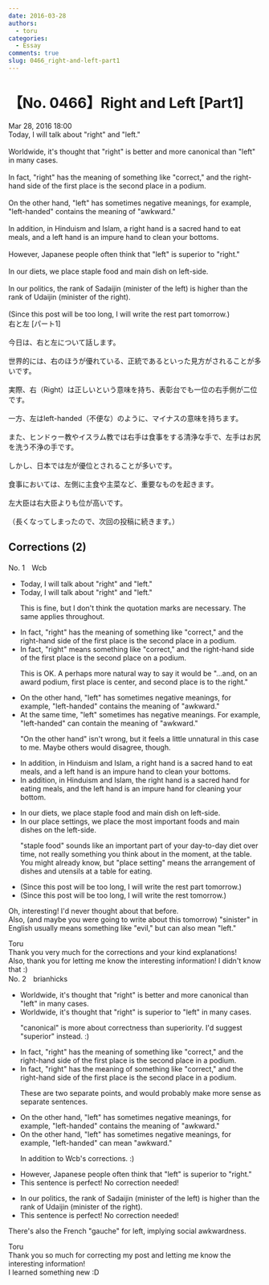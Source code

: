 ```yaml
---
date: 2016-03-28
authors:
  - toru
categories:
  - Essay
comments: true
slug: 0466_right-and-left-part1
---
```


# 【No. 0466】Right and Left [Part1]
<div class="date">Mar 28, 2016 18:00</div>
<div id="post"><div id="body_show_ori">
Today, I will talk about "right" and "left."<br/><br/>Worldwide, it's thought that "right" is better and more canonical than "left" in many cases.<br/><br/>In fact, "right" has the meaning of something like "correct," and the right-hand side of the first place is the second place in a podium.<br/><br/>On the other hand, "left" has sometimes negative meanings, for example, "left-handed" contains the meaning of "awkward."<br/><br/>In addition, in Hinduism and Islam, a right hand is a sacred hand to eat meals, and a left hand is an impure hand to clean your bottoms.<br/><br/>However, Japanese people often think that "left" is superior to "right."<br/><br/>In our diets, we place staple food and main dish on left-side.<br/><br/>In our politics, the rank of Sadaijin (minister of the left) is higher than the rank of Udaijin (minister of the right).<br/><br/>(Since this post will be too long, I will write the rest part tomorrow.)
</div></div>

<!-- more -->

<div id="post_ja"><div id="body_show_mo">
右と左 [パート1]<br/><br/>今日は、右と左について話します。<br/><br/>世界的には、右のほうが優れている、正統であるといった見方がされることが多いです。<br/><br/>実際、右（Right）は正しいという意味を持ち、表彰台でも一位の右手側が二位です。<br/><br/>一方、左はleft-handed（不便な）のように、マイナスの意味を持ちます。<br/><br/>また、ヒンドゥー教やイスラム教では右手は食事をする清浄な手で、左手はお尻を洗う不浄の手です。<br/><br/>しかし、日本では左が優位とされることが多いです。<br/><br/>食事においては、左側に主食や主菜など、重要なものを起きます。<br/><br/>左大臣は右大臣よりも位が高いです。<br/><br/>（長くなってしまったので、次回の投稿に続きます。）
</div></div>

## Corrections (2)
<div id="block"><div class="first_name"> No. 1　<span class="just_name">Wcb</span></div><div id="block2">
<ul class="correction_field">
<li class="incorrect">Today, I will talk about "right" and "left."</li>
<li class="corrected correct">
Today, I will talk about "right" and "left."
<p class="correction_comment">This is fine, but I don't think the quotation marks are necessary. The same applies throughout.</p>
</li>
</ul>
<ul class="correction_field">
<li class="incorrect">In fact, "right" has the meaning of something like "correct," and the right-hand side of the first place is the second place in a podium.</li>
<li class="corrected correct">
In fact, "right"<span class="f_blue"> means </span>something like "correct," and the right-hand side of the first place is the second place <span class="f_blue">on </span>a podium.
<p class="correction_comment">This is OK. A perhaps more natural way to say it would be "...and, on an award podium, first place is center, and second place is to the right."</p>
</li>
</ul>
<ul class="correction_field">
<li class="incorrect">On the other hand, "left" has sometimes negative meanings, for example, "left-handed" contains the meaning of "awkward."</li>
<li class="corrected correct">
<span class="f_blue">At the same time</span>, "left" <span class="f_blue">sometimes has </span>negative meanings<span class="f_blue">. Fo</span>r example, "left-handed" <span class="f_blue">can contain</span> the meaning of "awkward."
<p class="correction_comment">"On the other hand" isn't wrong, but it feels a little unnatural in this case to me. Maybe others would disagree, though.</p>
</li>
</ul>
<ul class="correction_field">
<li class="incorrect">In addition, in Hinduism and Islam, a right hand is a sacred hand to eat meals, and a left hand is an impure hand to clean your bottoms.</li>
<li class="corrected correct">
In addition, in Hinduism and Islam, <span class="f_blue">the</span> right hand is a sacred hand <span class="f_blue">for eating</span> meals, and <span class="f_blue">the</span> left hand is an impure hand <span class="f_blue">for cleaning</span> your <span class="f_blue">bottom.</span>
</li>
</ul>
<ul class="correction_field">
<li class="incorrect">In our diets, we place staple food and main dish on left-side.</li>
<li class="corrected correct">
In our <span class="f_blue">place settings</span>, we place <span class="f_blue">the most important foods</span> and <span class="f_blue">main dishes</span> on <span class="f_blue">the</span> left-side.
<p class="correction_comment">"staple food" sounds like an important part of your day-to-day diet over time, not really something you think about in the moment, at the table.<br/>You might already know, but "place setting" means the arrangement of dishes and utensils at a table for eating.</p>
</li>
</ul>
<ul class="correction_field">
<li class="incorrect">(Since this post will be too long, I will write the rest part tomorrow.)</li>
<li class="corrected correct">
(Since this post will be too long, I will write the <span class="f_blue">rest tom</span>orrow.)
</li>
</ul>
<p class="comment_small">
 Oh, interesting! I'd never thought about that before.
 <br/>
 Also, (and maybe you were going to write about this tomorrow) "sinister" in English usually means something like "evil," but can also mean "left."
</p>

</div><div class="name"><span class="just_name">Toru</span><br>
Thank you very much for the corrections and your kind explanations!<br/>Also, thank you for letting me know the interesting information! I didn't know that :)
</div>
</div>
<div id="block"><div class="first_name"> No. 2　<span class="just_name">brianhicks</span></div><div id="block2">
<ul class="correction_field">
<li class="incorrect">Worldwide, it's thought that "right" is better and more canonical than "left" in many cases.</li>
<li class="corrected correct">
Worldwide, it's thought that "right" is <span class="f_blue">superior to</span> "left" in many cases.
<p class="correction_comment">"canonical" is more about correctness than superiority. I'd suggest "superior" instead. :)</p>
</li>
</ul>
<ul class="correction_field">
<li class="incorrect">In fact, "right" has the meaning of something like "correct," and the right-hand side of the first place is the second place in a podium.</li>
<li class="corrected correct">
In fact, "right" has the meaning of something like "correct," and the right-hand side of the first place is the second place in a podium.
<p class="correction_comment">These are two separate points, and would probably make more sense as separate sentences.</p>
</li>
</ul>
<ul class="correction_field">
<li class="incorrect">On the other hand, "left" has sometimes negative meanings, for example, "left-handed" contains the meaning of "awkward."</li>
<li class="corrected correct">
On the other hand, "left" has sometimes negative meanings, for example, "left-handed" <span class="f_blue">can mean</span> "awkward."
<p class="correction_comment">In addition to Wcb's corrections. :)</p>
</li>
</ul>
<ul class="correction_field">
<li class="incorrect">However, Japanese people often think that "left" is superior to "right."</li>
<li class="corrected perfect">This sentence is perfect! No correction needed!</li>
</ul>
<ul class="correction_field">
<li class="incorrect">In our politics, the rank of Sadaijin (minister of the left) is higher than the rank of Udaijin (minister of the right).</li>
<li class="corrected perfect">This sentence is perfect! No correction needed!</li>
</ul>
<p class="comment_small">
 There's also the French "gauche" for left, implying social awkwardness.
</p>

</div><div class="name"><span class="just_name">Toru</span><br>
Thank you so much for correcting my post and letting me know the interesting information!<br/>I learned something new :D
</div>
</div>
